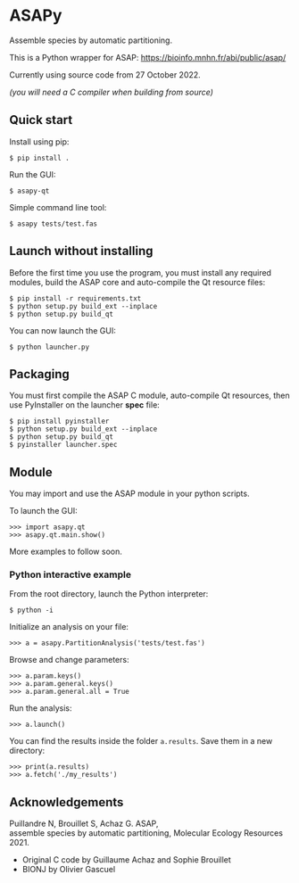 # ASAPy

Assemble species by automatic partitioning.

This is a Python wrapper for ASAP: <https://bioinfo.mnhn.fr/abi/public/asap/>

Currently using source code from 27 October 2022.

*(you will need a C compiler when building from source)*

## Quick start

Install using pip:

```
$ pip install .
```

Run the GUI:

```
$ asapy-qt
```

Simple command line tool:

```
$ asapy tests/test.fas
```

## Launch without installing

Before the first time you use the program, you must install any required modules, build the ASAP core and auto-compile the Qt resource files:
```
$ pip install -r requirements.txt
$ python setup.py build_ext --inplace
$ python setup.py build_qt
```

You can now launch the GUI:
```
$ python launcher.py
```

## Packaging

You must first compile the ASAP C module, auto-compile Qt resources,
then use PyInstaller on the launcher **spec** file:
```
$ pip install pyinstaller
$ python setup.py build_ext --inplace
$ python setup.py build_qt
$ pyinstaller launcher.spec
```

## Module

You may import and use the ASAP module in your python scripts.

To launch the GUI:
```
>>> import asapy.qt
>>> asapy.qt.main.show()
```

More examples to follow soon.

### Python interactive example

From the root directory, launch the Python interpreter:
```
$ python -i
```

Initialize an analysis on your file:
```
>>> a = asapy.PartitionAnalysis('tests/test.fas')
```

Browse and change parameters:
```
>>> a.param.keys()
>>> a.param.general.keys()
>>> a.param.general.all = True
```

Run the analysis:
```
>>> a.launch()
```

You can find the results inside the folder `a.results`.
Save them in a new directory:
```
>>> print(a.results)
>>> a.fetch('./my_results')
```

## Acknowledgements

Puillandre N, Brouillet S, Achaz G. ASAP,\
assemble species by automatic partitioning,
Molecular Ecology Resources 2021.

- Original C code by Guillaume Achaz and Sophie Brouillet
- BIONJ by Olivier Gascuel

